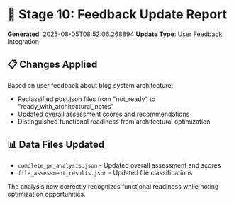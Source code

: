 # 🔄 Stage 10: Feedback Update Report

**Generated**: 2025-08-05T08:52:06.268894
**Update Type**: User Feedback Integration

## 📋 Changes Applied

Based on user feedback about blog system architecture:
- Reclassified post.json files from "not_ready" to "ready_with_architectural_notes"
- Updated overall assessment scores and recommendations
- Distinguished functional readiness from architectural optimization

## 📊 Data Files Updated

- `complete_pr_analysis.json` - Updated overall assessment and scores
- `file_assessment_results.json` - Updated file classifications  

The analysis now correctly recognizes functional readiness while noting optimization opportunities.
